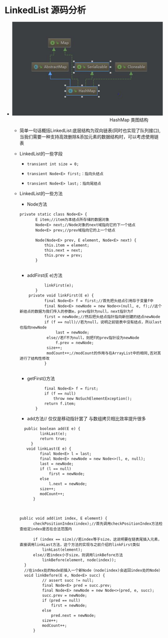 # LinkedList 源码分析

 -  ![HashMap 类图结构](HashMap.JPG)
   &nbsp;&nbsp;&nbsp;&nbsp;&nbsp;&nbsp;&nbsp;&nbsp;&nbsp;&nbsp;&nbsp; &nbsp;&nbsp;&nbsp;&nbsp;&nbsp;&nbsp;&nbsp;&nbsp;&nbsp;&nbsp;&nbsp;&nbsp;&nbsp;&nbsp;&nbsp;&nbsp;&nbsp;&nbsp;&nbsp;&nbsp;&nbsp;&nbsp;&nbsp;&nbsp;&nbsp;&nbsp;&nbsp;&nbsp;&nbsp;&nbsp; &nbsp;&nbsp;&nbsp;&nbsp;&nbsp;&nbsp;&nbsp;&nbsp;&nbsp;&nbsp;&nbsp;&nbsp; &nbsp;&nbsp;&nbsp;&nbsp;&nbsp;&nbsp;&nbsp;&nbsp;&nbsp;&nbsp;&nbsp;&nbsp; &nbsp;&nbsp;&nbsp;&nbsp;&nbsp;&nbsp;&nbsp;&nbsp;&nbsp;&nbsp;HashMap 类图结构
    - 简单一句话概括LinkedList:底层结构为双向链表(同时也实现了队列接口),当我们需要一种支持高效删除&添加元素的数据结构时，可以考虑使用链表
    - LinkedList的一些字段
        -  ```transient int size = 0;```
       
        -  ```transient Node<E> first;：指向头结点```
        
        -  ```transient Node<E> last;：指向尾结点```

    - LinkedList的一些方法
    
        - Node<E>方法
        ```
        private static class Node<E> {
               E item;//item为本结点所存储的数据对象
               Node<E> next;//Node对象的next域指向它的下一个结点
               Node<E> prev;//prev域指向它的上一个结点
       
               Node(Node<E> prev, E element, Node<E> next) {
                   this.item = element;
                   this.next = next;
                   this.prev = prev;
               }
         
       ```
        - addFirst(E e)方法
        ```public void addFirst(E e) {
                   linkFirst(e);
               }
            private void linkFirst(E e) {
                   final Node<E> f = first;//首先把头结点引用存于变量f中
                   final Node<E> newNode = new Node<>(null, e, f);//这个新结点的数据为我们传入的参数e，prev指针为null，next指针为f
                   first = newNode;//然后把头结点指针指向新创建的结点newNode
                   if (f == null)//若为null，说明之前链表中没有结点，所以last也指向newNode
                        last = newNode;
                    else//若f不为null，则把f的prev指针设为newNode
                        f.prev = newNode;
                    size++;
                    modCount++;//modCount的作用与在ArrayList中的相同,否对其进行了结构性修改
                   }
               
      ```
    
       - getFirst()方法 
       
       ``` public E getFirst() {
                  final Node<E> f = first;
                  if (f == null)
                      throw new NoSuchElementException();
                  return f.item;
              } 
         ```    
            
       - add方法// 仅仅是移动指针罢了 与数组拷贝相比效率提升很多 
       ```
         public boolean add(E e) {
                linkLast(e);
                return true;
            }
          void linkLast(E e) {
                final Node<E> l = last;
                final Node<E> newNode = new Node<>(l, e, null);
                last = newNode;
                if (l == null)
                    first = newNode;
                else
                    l.next = newNode;
                size++;
                modCount++;
             }

              
       ```
       ```
       public void add(int index, E element) {
             checkPositionIndex(index);//首先调用checkPositionIndex方法检查给定index是否在合法范围内
              
             if (index == size)//若index等于size，这说明要在链表尾插入元素，直接调用linkLast方法，这个方法的实现与之前介绍的linkFirst类似
                 linkLast(element);
             else//若index小于size，则调用linkBefore方法
                 linkBefore(element, node(index));
         }
         //在index处的Node前插入一个新Node（node(index)会返回index处的Node）
         void linkBefore(E e, Node<E> succ) {
                 // assert succ != null;
                 final Node<E> pred = succ.prev;
                 final Node<E> newNode = new Node<>(pred, e, succ);
                 succ.prev = newNode;
                 if (pred == null)
                     first = newNode;
                 else
                     pred.next = newNode;
                 size++;
                 modCount++;
             }
         ```